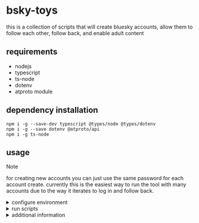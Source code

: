 # bsky-toys
this is a collection of scripts that will create bluesky accounts, allow them to follow each other, follow back, and enable adult content

## requirements
* nodejs
* typescript
* ts-node
* dotenv
* atproto module

## dependency installation
```
npm i -g --save-dev typescript @types/node @types/dotenv 
npm i -g --save dotenv @atproto/api
npm i -g ts-node
```

## usage
> [!NOTE]
>for creating new accounts you can just use the same password for each account create. currently this is the easiest way to run the tool with many accounts due to the way it iterates to log in and follow back.

<details>
<summary> configure environment </summary>

* rename **_.env.example_** to **_.env_**
* open **_.env_** in your editor of choice
* input existing account details
  * BSKY_USERNAME="**_youraccount.bsky.social_**"
  * BSKY_PASSWORD="**_password for an existing account_**"
* input the details for the acount you would like to create
  * NEWEMAIL="_valid email_"
  * NEWPW="_password for new account_"
  * NEWHANDLE="**_mynewaccount_**.bsky.social"
  * NEWCODE="bsky-social-**_xxxxx-xxxxx_**"
</details>

<details>
<summary> run scripts</summary>

_create account specified in **.env**_
```*.sh-session
npm run newacct
```
_follow accounts from **did.txt**_
```*.sh-session
   npm run follow
```
_log in to accounts in **handle.txt**, follow **NEWHANDLE** in **.env**_
```*.sh-session
   npm run followback
```
_log into new account from **.env**, enable adult content_
```*.sh-session
   npm run enableadult
```
_run all scripts_
```*.sh-session
   npm run auto
```

<!-- 
**or to run the scripts themselves**

```*.sh-session
   node build/newacct.js

   node build/follow.js

   node build/followback.js

   node build/enableadult.js
``` -->
</details>

<details>
<summary> additional information </summary>

* follow.js will create a _did.txt_ and add the logged in user defined in **BSKY_USERNAME**
  * this is to ensure the account that you are following _from_ gets added
* followback.js will create _handles.txt_ and add the user defined in **NEWHANDLE**
  * this is to ensure your new account is added in case you have not changed **BSKY_USERNAME**
  </details>
